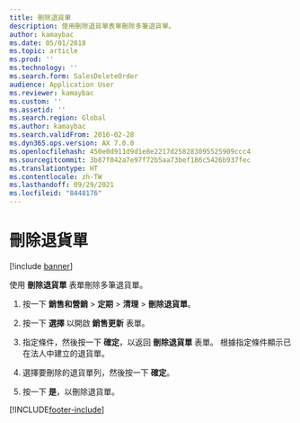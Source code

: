```yaml
---
title: 刪除退貨單
description: 使用刪除退貨單表單刪除多筆退貨單。
author: kamaybac
ms.date: 05/01/2018
ms.topic: article
ms.prod: ''
ms.technology: ''
ms.search.form: SalesDeleteOrder
audience: Application User
ms.reviewer: kamaybac
ms.custom: ''
ms.assetid: ''
ms.search.region: Global
ms.author: kamaybac
ms.search.validFrom: 2016-02-28
ms.dyn365.ops.version: AX 7.0.0
ms.openlocfilehash: 450e0d911d9d1e8e2217d258283095525909ccc4
ms.sourcegitcommit: 3b87f042a7e97f72b5aa73bef186c5426b937fec
ms.translationtype: HT
ms.contentlocale: zh-TW
ms.lasthandoff: 09/29/2021
ms.locfileid: "8448176"
---
```

# <a name="delete-a-return-order"></a>刪除退貨單 

[!include [banner](../includes/banner.md)]


使用 **刪除退貨單** 表單刪除多筆退貨單。

1.  按一下 **銷售和營銷** \> **定期** \> **清理** \> **刪除退貨單**。

2.  按一下 **選擇** 以開啟 **銷售更新** 表單。

3.  指定條件，然後按一下 **確定**，以返回 **刪除退貨單** 表單。 根據指定條件顯示已在法人中建立的退貨單。

4.  選擇要刪除的退貨單列，然後按一下 **確定**。

5.  按一下 **是**，以刪除退貨單。





[!INCLUDE[footer-include](../../includes/footer-banner.md)]